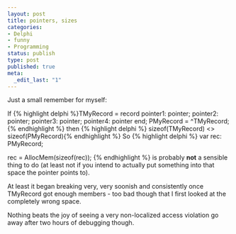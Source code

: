 ```yaml
---
layout: post
title: pointers, sizes
categories:
- Delphi
- funny
- Programming
status: publish
type: post
published: true
meta:
  _edit_last: "1"
---
```

Just a small remember for myself:

If
{% highlight delphi %}TMyRecord = record
  pointer1: pointer;
  pointer2: pointer;
  pointer3: pointer;
  pointer4: pointer
end;
PMyRecord = ^TMyRecord;{% endhighlight %}
then
{% highlight delphi %}  sizeof(TMyRecord) <> sizeof(PMyRecord){% endhighlight %}
So
{% highlight delphi %}
  var rec: PMyRecord;

  rec = AllocMem(sizeof(rec));
{% endhighlight %}
is probably <strong>not</strong> a sensible thing to do (at least not if you intend to actually put something into that space the pointer points to).

At least it began breaking very, very soonish and consistently once TMyRecord got enough members - too bad though that I first looked at the completely wrong space.

Nothing beats the joy of seeing a very non-localized access violation go away after two hours of debugging though.
